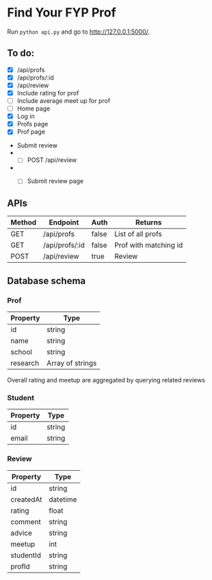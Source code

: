 # Find Your FYP Prof

Run `python api.py` and go to http://127.0.0.1:5000/.

## To do:
- [x] /api/profs
- [x] /api/profs/:id
- [x] /api/review
- [x] Include rating for prof
- [ ] Include average meet up for prof
- [ ] Home page
- [x] Log in
- [x] Profs page
- [x] Prof page
- Submit review
- - [ ] POST /api/review
- - [ ] Submit review page


## APIs

| Method | Endpoint           | Auth  | Returns                 |
|--------|--------------------|-------|-------------------------|
| GET    | /api/profs         | false | List of all profs       |
| GET    | /api/profs/:id     | false | Prof with matching id   |
| POST   | /api/review        | true  | Review                  |

## Database schema

### Prof

| Property | Type             |
|----------|------------------|
| id       | string           |
| name     | string           |
| school   | string           |
| research | Array of strings |

Overall rating and meetup are aggregated by querying related reviews

### Student

| Property | Type             |
|----------|------------------|
| id       | string           |
| email    | string           |

### Review

| Property  | Type             |
|-----------|------------------|
| id        | string           |
| createdAt | datetime         |
| rating    | float            |
| comment   | string           |
| advice    | string           |
| meetup    | int              |
| studentId | string           |
| profId    | string           |

